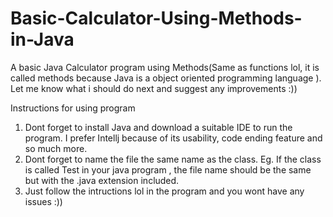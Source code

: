 # Basic-Calculator-Using-Methods-in-Java
A basic Java Calculator program using Methods(Same as functions lol, it is called methods because Java is a object oriented programming language ). Let me know what i should do next and suggest any improvements :))

Instructions for using program 

1. Dont forget to install Java and download a  suitable IDE to run the program. I prefer Intellj because of its usability, code ending feature and so much more. 
2. Dont forget to name the file the same name  as the class. Eg. If the class is called Test in your java program , the file name should be the same but with the .java extension included. 
3. Just follow the intructions lol in the program and you wont have any issues :))
